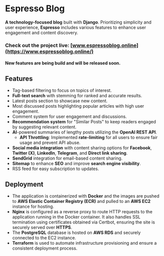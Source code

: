 # Espresso Blog  


**A technology-focused blog** built with **Django**. Prioritizing simplicity and user experience, **Espresso** includes various features to enhance user engagement and content discovery.  

### **Check out the project live**: [www.espressoblog.online](https://www.espressoblog.online/)  

#### New features are being build and will be released soon. 



## Features  

- Tag-based filtering to focus on topics of interest.  
- **Full-text search** with stemming for ranked and accurate results. 
- Latest posts section to showcase new content.  
- Most discussed posts highlighting popular articles with high user engagement.  
- Comment system for user engagement and discussions.
- **Recommendation system** for "Similar Posts" to keep readers engaged by suggesting relevant content.  
- **AI**-powered summaries of lengthy posts utilizing the **OpenAI REST API**.
    - **API Throttling**: Implemented **rate-limiting** for all users to ensure fair usage and prevent API abuse. 
- **Social media integration** with content sharing options for **Facebook**, **Twitter (X)**, **LinkedIn**, **Telegram**, and **Direct link sharing**.  
- **SendGrid** integration for email-based content sharing. 
- **Sitemap** to enhance **SEO** and improve **search engine visibility**.
- RSS feed for easy subscription to updates. 


## Deployment  

- The application is containerized with **Docker** and the images are pushed to **AWS Elastic Container Registry (ECR)** and pulled to an **AWS EC2** instance for hosting.  
- **Nginx** is configured as a reverse proxy to route HTTP requests to the application running in the Docker container. It also handles SSL termination using certificates obtained via Certbot, ensuring the site is securely served over **HTTPS**.
- The **PostgreSQL** database is hosted on **AWS RDS** and securely connected to the EC2 instance.  
- **Terraform** is used to automate infrastructure provisioning and ensure a consistent deployment process.
